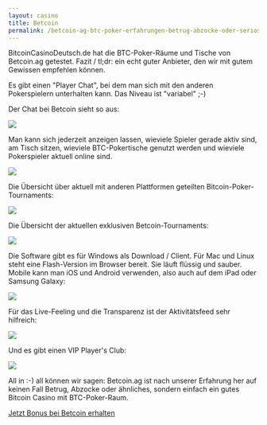 ```yaml
---
layout: casino
title: Betcoin
permalink: /betcoin-ag-btc-poker-erfahrungen-betrug-abzocke-oder-serios/
---
```


BitcoinCasinoDeutsch.de hat die BTC-Poker-Räume und Tische von Betcoin.ag getestet. Fazit / tl;dr: ein echt guter Anbieter, den wir mit gutem Gewissen empfehlen können.

Es gibt einen "Player Chat", bei dem man sich mit den anderen Pokerspielern unterhalten kann. Das Niveau ist "variabel" ;-)

Der Chat bei Betcoin sieht so aus:

<img src="http://bitcoincasinodeutsch.de/images/btc-poker-chat.jpeg">

Man kann sich jederzeit anzeigen lassen, wieviele Spieler gerade aktiv sind, am Tisch sitzen, wieviele BTC-Pokertische genutzt werden und wieviele Pokerspieler aktuell online sind.

<img src="http://bitcoincasinodeutsch.de/images/btc-poker-tables-768x468.jpg">

Die Übersicht über aktuell mit anderen Plattformen geteilten Bitcoin-Poker-Tournaments:

<img src="http://bitcoincasinodeutsch.de/images/btc-poker-tournaments-768x581.jpg">

Die Übersicht der aktuellen exklusiven Betcoin-Tournaments:

<img src="http://bitcoincasinodeutsch.de/images/btc-tournament-poker-768x581.jpeg">

Die Software gibt es für Windows als Download / Client. Für Mac und Linux steht eine Flash-Version im Browser bereit. Sie läuft flüssig und sauber. Mobile kann man iOS und Android verwenden, also auch auf dem iPad oder Samsung Galaxy:

<img src="http://bitcoincasinodeutsch.de/images/download-btc-poker-768x115.jpeg">

Für das Live-Feeling und die Transparenz ist der Aktivitätsfeed sehr hilfreich:

<img src="http://bitcoincasinodeutsch.de/images/players-on-bitcoin-poker-631x1024.jpg">

Und es gibt einen VIP Player's Club:

<img src="http://bitcoincasinodeutsch.de/images/vip-btc-online-poker-662x1024.jpg">

All in :-) all können wir sagen: Betcoin.ag ist nach unserer Erfahrung her auf keinen Fall Betrug, Abzocke oder ähnliches, sondern einfach ein gutes Bitcoin Casino mit BTC-Poker-Raum.

<a class="btn btn-primary" href="https://bitcoincasinodeutsch.de/get-bonus/betcoin">Jetzt Bonus bei Betcoin erhalten</a>

